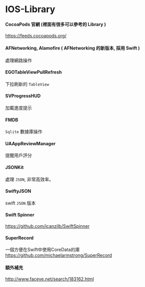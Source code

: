 # IOS-Library

#### CocoaPods 官網 (裡面有很多可以參考的 Library )
https://feeds.cocoapods.org/

#### AFNetworking, Alamofire ( AFNetworking 的新版本, 採用 Swift )
處理網路操作

#### EGOTableViewPullRefresh
下拉刷新的 `TableView`  

#### SVProgressHUD
加載進度提示

#### FMDB
`Sqlite` 數據庫操作

#### UAAppReviewManager
提醒用戶評分

#### JSONKit
處理 `JSON`, 非常高效率。

#### SwiftyJSON
swift `JSON` 版本

#### Swift Spinner
https://github.com/icanzilb/SwiftSpinner

#### SuperRecord 
一個方便在Swift中使用CoreData的庫
https://github.com/michaelarmstrong/SuperRecord


#### 額外補充
http://www.faceye.net/search/183162.html








